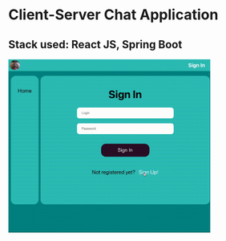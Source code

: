 # Client-Server Chat Application
## Stack used: React JS, Spring Boot

<img src="https://github.com/dimahoperskiy/dimahoperskiy/blob/main/register.gif" width="80%"/>




